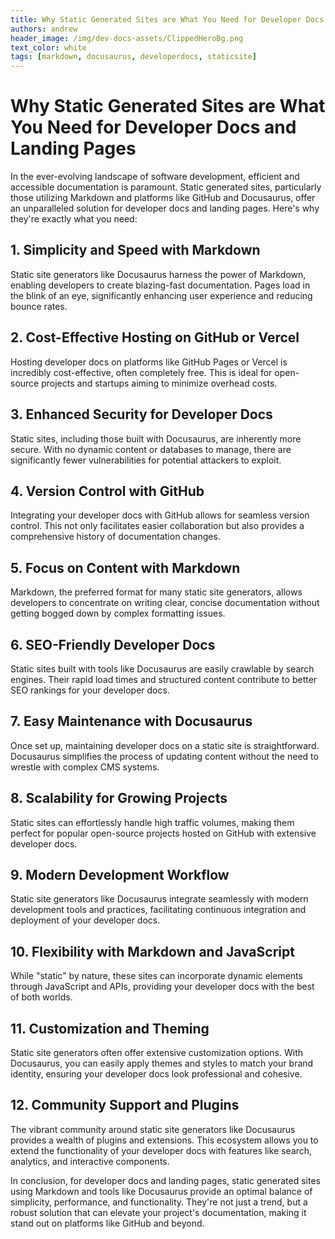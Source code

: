 ```yaml
---
title: Why Static Generated Sites are What You Need for Developer Docs and Landing Pages
authors: andrew
header_image: /img/dev-docs-assets/ClippedHeroBg.png
text_color: white
tags: [markdown, docusaurus, developerdocs, staticsite]
---
```


# Why Static Generated Sites are What You Need for Developer Docs and Landing Pages

In the ever-evolving landscape of software development, efficient and accessible documentation is paramount. Static generated sites, particularly those utilizing Markdown and platforms like GitHub and Docusaurus, offer an unparalleled solution for developer docs and landing pages. Here's why they're exactly what you need:

## 1. Simplicity and Speed with Markdown

Static site generators like Docusaurus harness the power of Markdown, enabling developers to create blazing-fast documentation. Pages load in the blink of an eye, significantly enhancing user experience and reducing bounce rates.

## 2. Cost-Effective Hosting on GitHub or Vercel

Hosting developer docs on platforms like GitHub Pages or Vercel is incredibly cost-effective, often completely free. This is ideal for open-source projects and startups aiming to minimize overhead costs.

## 3. Enhanced Security for Developer Docs

Static sites, including those built with Docusaurus, are inherently more secure. With no dynamic content or databases to manage, there are significantly fewer vulnerabilities for potential attackers to exploit.

## 4. Version Control with GitHub

Integrating your developer docs with GitHub allows for seamless version control. This not only facilitates easier collaboration but also provides a comprehensive history of documentation changes.

## 5. Focus on Content with Markdown

Markdown, the preferred format for many static site generators, allows developers to concentrate on writing clear, concise documentation without getting bogged down by complex formatting issues.

## 6. SEO-Friendly Developer Docs

Static sites built with tools like Docusaurus are easily crawlable by search engines. Their rapid load times and structured content contribute to better SEO rankings for your developer docs.

## 7. Easy Maintenance with Docusaurus

Once set up, maintaining developer docs on a static site is straightforward. Docusaurus simplifies the process of updating content without the need to wrestle with complex CMS systems.

## 8. Scalability for Growing Projects

Static sites can effortlessly handle high traffic volumes, making them perfect for popular open-source projects hosted on GitHub with extensive developer docs.

## 9. Modern Development Workflow

Static site generators like Docusaurus integrate seamlessly with modern development tools and practices, facilitating continuous integration and deployment of your developer docs.

## 10. Flexibility with Markdown and JavaScript

While "static" by nature, these sites can incorporate dynamic elements through JavaScript and APIs, providing your developer docs with the best of both worlds.

## 11. Customization and Theming

Static site generators often offer extensive customization options. With Docusaurus, you can easily apply themes and styles to match your brand identity, ensuring your developer docs look professional and cohesive.

## 12. Community Support and Plugins

The vibrant community around static site generators like Docusaurus provides a wealth of plugins and extensions. This ecosystem allows you to extend the functionality of your developer docs with features like search, analytics, and interactive components.

In conclusion, for developer docs and landing pages, static generated sites using Markdown and tools like Docusaurus provide an optimal balance of simplicity, performance, and functionality. They're not just a trend, but a robust solution that can elevate your project's documentation, making it stand out on platforms like GitHub and beyond.